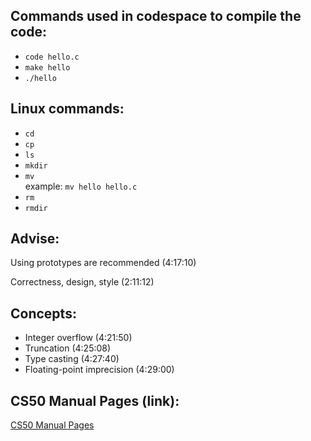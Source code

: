 <!DOCTYPE html>
<html lang="en">
<head>
    <meta charset="UTF-8">
    <meta name="viewport" content="width=device-width, initial-scale=1.0">
</head>
<body>

<section>
    <h2>Commands used in codespace to compile the code:</h2>
    <ul>
        <li><code>code hello.c</code> <!-- opens file --></li>
        <li><code>make hello</code> <!-- compiles source code --></li>
        <li><code>./hello</code> <!-- runs executable file --></li>
    </ul>
</section>

<section>
    <h2>Linux commands:</h2>
    <ul>
        <li><code>cd</code> <!-- (change directory) --></li>
        <li><code>cp</code> <!-- (copy a file) --></li>
        <li><code>ls</code> <!-- (list) --></li>
        <li><code>mkdir</code> <!-- (make a directory) --></li>
        <li><code>mv</code> <!-- (move) or rename --><br>example: <code>mv hello hello.c</code> <!-- shown in video (3:47:03) --></li>
        <li><code>rm</code> <!-- (remove) --></li>
        <li><code>rmdir</code> <!-- (remove directory) --></li>
    </ul>
</section>

<section>
    <h2>Advise:</h2>
    <p>Using prototypes are recommended (4:17:10)</p>
    <p>Correctness, design, style (2:11:12)</p>
</section>

<section>
    <h2>Concepts:</h2>
    <ul>
        <li>Integer overflow (4:21:50) <!-- More bigger value than the type can store, int 32, long 64 --></li>
        <li>Truncation (4:25:08) <!-- After mathematical operations some decimal value might be lost. like division, result should be 0.33333 but showing 0.00000 --></li>
        <li>Type casting (4:27:40) <!-- Explicitly convert one type to another --></li>
        <li>Floating-point imprecision (4:29:00) <!-- decimal values in float are not most accurate, solution is double more accurate then float --></li>
    </ul>
</section>

<section>
    <h2>CS50 Manual Pages (link):</h2>
    <a href="https://manual.cs50.io/">CS50 Manual Pages</a>
</section>

</body>
</html>
